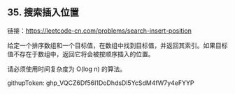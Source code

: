 ## 35. 搜索插入位置

链接：https://leetcode-cn.com/problems/search-insert-position

给定一个排序数组和一个目标值，在数组中找到目标值，并返回其索引。如果目标值不存在于数组中，返回它将会被按顺序插入的位置。

请必须使用时间复杂度为 O(log n) 的算法。

githupToken: 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
